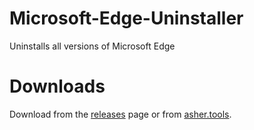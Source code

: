 # Microsoft-Edge-Uninstaller
Uninstalls all versions of Microsoft Edge

# Downloads

Download from the [releases](https://github.com/asheroto/Microsoft-Edge-Uninstaller/releases) page or from [asher.tools](https://asher.tools).